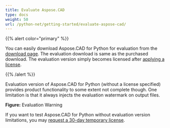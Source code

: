```yaml
---
title: Evaluate Aspose.CAD
type: docs
weight: 50
url: /python-net/getting-started/evaluate-aspose-cad/
---
```


{{% alert color="primary" %}}

You can easily download Aspose.CAD for Python for evaluation from the [download page](https://downloads.aspose.com/cad/python-net). The evaluation download is same as the purchased download. The evaluation version simply becomes licensed after [applying a license](/cad/python-net/licensing/).

{{% /alert %}}

Evaluation version of Aspose.CAD for Python (without a license specified) provides product functionality to some extent not complete though. One limitation is that it always injects the evaluation watermark on output files.

**Figure:** Evaluation Warning

If you want to test Aspose.CAD for Python without evaluation version limitations, you may [request a 30-day temporary license](https://purchase.aspose.com/temporary-license).
